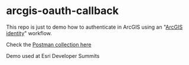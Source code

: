 # arcgis-oauth-callback

This repo is just to demo how to authenticate in ArcGIS using an "[ArcGIS identity](https://developers.arcgis.com/documentation/mapping-apis-and-services/security/arcgis-identity/)" workflow. 

Check the [Postman collection here](https://www.postman.com/esridevs/workspace/authentication-in-arcgis/overview)

Demo used at Esri Developer Summits
